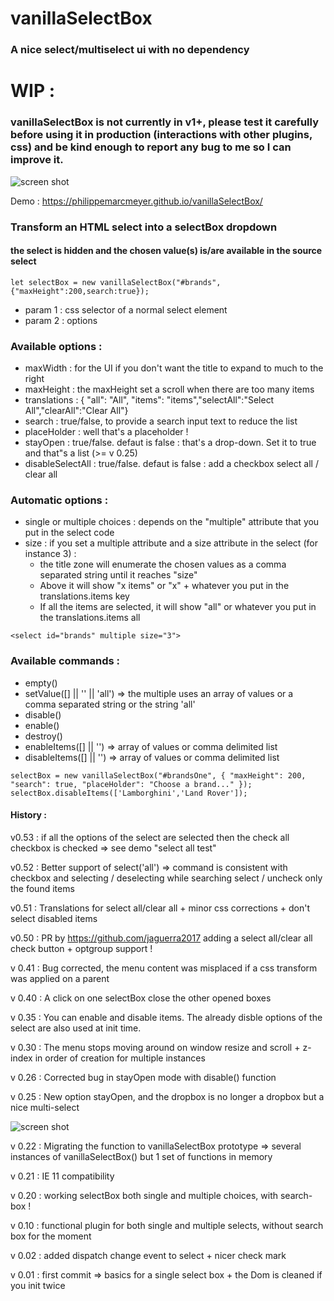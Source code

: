 # vanillaSelectBox
### A nice select/multiselect ui with no dependency

# WIP : 
### vanillaSelectBox is not currently in v1+, please test it carefully before using it in production (interactions with other plugins, css) and be kind enough to report any bug to me so I can improve it.

![screen shot](https://raw.githubusercontent.com/PhilippeMarcMeyer/vanillaSelectBox/master/vanillaSelectBox.png)

Demo : https://philippemarcmeyer.github.io/vanillaSelectBox/

### Transform an HTML select into a selectBox dropdown
#### the select is hidden and the chosen value(s) is/are available in the source select

```
let selectBox = new vanillaSelectBox("#brands",{"maxHeight":200,search:true});
```
* param 1 : css selector of a normal select element
* param 2 : options 

### Available options : 
* maxWidth : for the UI if you don't want the title to expand to much to the right
* maxHeight : the maxHeight set a scroll when there are too many items 
* translations : { "all": "All", "items": "items","selectAll":"Select All","clearAll":"Clear All"}
* search : true/false, to provide a search input text to reduce the list
* placeHolder : well that's a placeholder !
* stayOpen : true/false. defaut is false : that's a drop-down. Set it to true and that"s a list (>= v 0.25)
* disableSelectAll : true/false. defaut is false : add a checkbox select all / clear all

### Automatic options :
* single or multiple choices : depends on the "multiple" attribute that you put in the select code 
* size : if you set a multiple attribute and a size attribute in the select (for instance 3) :
  * the title zone will enumerate the chosen values as a comma separated string until it reaches "size"
  * Above it will show "x items" or "x" + whatever you put in the translations.items key
  * If all the items are selected, it will show "all" or whatever you put in the translations.items all

```
<select id="brands" multiple size="3">
```
### Available commands :
* empty()
* setValue([] || '' || 'all') => the multiple uses an array of values or a comma separated string or the string 'all'
* disable()
* enable()
* destroy()
* enableItems([] || '') => array of values or comma delimited list
* disableItems([] || '') => array of values or comma delimited list
```
selectBox = new vanillaSelectBox("#brandsOne", { "maxHeight": 200, "search": true, "placeHolder": "Choose a brand..." });
selectBox.disableItems(['Lamborghini','Land Rover']);
```
#### History :

v0.53 : if all the options of the select are selected then the check all checkbox is checked => see demo "select all test"

v0.52 : Better support of select('all') => command is consistent with checkbox and selecting / deselecting while searching select / uncheck only the found items

v0.51 : Translations for select all/clear all + minor css corrections + don't select disabled items

v0.50 : PR by https://github.com/jaguerra2017 adding a select all/clear all check button + optgroup support !

v 0.41 : Bug corrected, the menu content was misplaced if a css transform was applied on a parent

v 0.40 : A click on one selectBox close the other opened boxes

v 0.35 : You can enable and disable items. The already disble options of the select are also used at init time.

v 0.30 : The menu stops moving around on window resize and scroll + z-index in order of creation for multiple instances

v 0.26 : Corrected bug in stayOpen mode with disable() function

v 0.25 : New option stayOpen, and the dropbox is no longer a dropbox but a nice multi-select
 
 ![screen shot](https://raw.githubusercontent.com/PhilippeMarcMeyer/vanillaSelectBox/master/stayOpen.jpg)
 
v 0.22 : Migrating the function to vanillaSelectBox prototype => several instances of vanillaSelectBox() but 1 set of functions in memory
 
v 0.21 : IE 11 compatibility

v 0.20 : working selectBox both single and multiple choices, with search-box !

v 0.10 : functional plugin for both single and multiple selects, without search box for the moment

v 0.02 : added dispatch change event to select + nicer check mark

v 0.01 : first commit => basics for a single select box + the Dom is cleaned if you init twice

